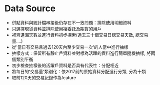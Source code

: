 # Data Source

- 併點資料與統計檔串接後仍存在不一致問題：排除使用明細資料
- 只選擇現貨資料並排除使用複委託及期貨的用戶
- 補齊遺漏天數並進行資料初步探索(過去三十個交易日總交易天數, 總交易量....)
- 從'當日有交易且過去120天內至少交易一次'的人當中進行抽樣
- 抽樣方式：保留所有靜止戶資料並對標為活躍的資料進行簡單隨機抽樣, 將兩個類別平衡
- 初步檢查抽樣後的活躍戶資料是否具有代表性：分配相近
- 將每日的'交易量'類別化：依2017前的原始資料分配進行分類, 分為十類
- 取前120天的交易紀錄作為feature



